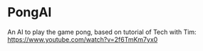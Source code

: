 # PongAI
An AI to play the game pong, based on tutorial of Tech with Tim: https://www.youtube.com/watch?v=2f6TmKm7yx0
